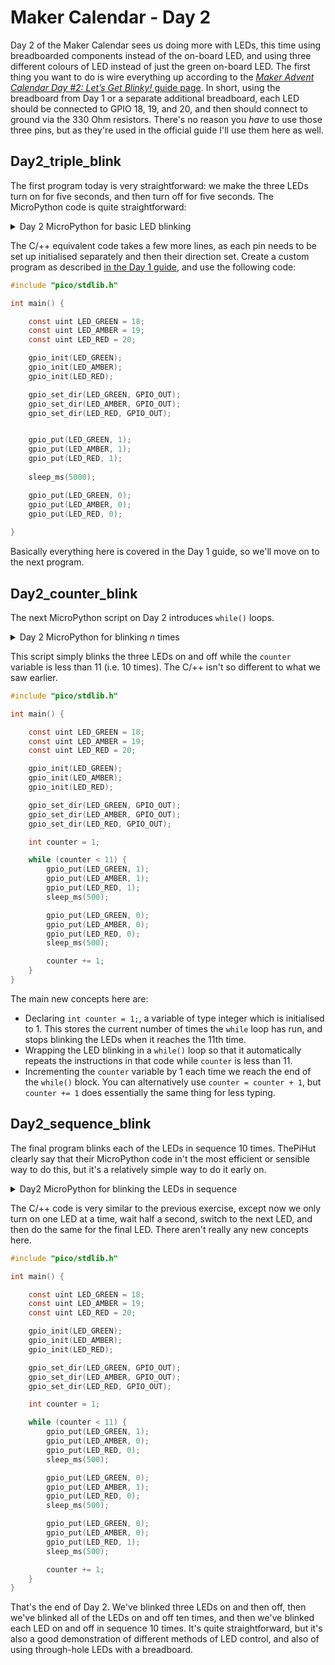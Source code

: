 # Maker Calendar - Day 2

Day 2 of the Maker Calendar sees us doing more with LEDs, this time using breadboarded components instead of the on-board LED, and using three different colours of LED instead of just the green on-board LED.  The first thing you want to do is wire everything up according to the [*Maker Advent Calendar Day #2: Let’s Get Blinky!* guide page](https://thepihut.com/blogs/raspberry-pi-tutorials/maker-advent-calendar-day-2-let-s-get-blinky).  In short, using the breadboard from Day 1 or a separate additional breadboard, each LED should be connected to GPIO 18, 19, and 20, and then should connect to ground via the 330 Ohm resistors.  There's no reason you *have* to use those three pins, but as they're used in the official guide I'll use them here as well.

## Day2_triple_blink

The first program today is very straightforward: we make the three LEDs turn on for five seconds, and then turn off for five seconds.  The MicroPython code is quite straightforward:

<details> <summary> Day 2 MicroPython for basic LED blinking </summary>
    
```python
from machine import Pin
import time

red = Pin(18, Pin.OUT)
amber = Pin(19, Pin.OUT)
green = Pin(20, Pin.OUT)

red.value(1)
amber.value(1)
green.value(1)

time.sleep(5)

red.value(0)
amber.value(0)
green.value(0)
```
</details>


The C/++ equivalent code takes a few more lines, as each pin needs to be set up initialised separately and then their direction set.  Create a custom program as described [in the Day 1 guide](https://github.com/UnfinishedStuff/C-Development-for-Raspberry-Pi-Pico/blob/main/Maker_Advent_Calendar/Day1/README.md), and use the following code:

```C
#include "pico/stdlib.h"

int main() {

    const uint LED_GREEN = 18;
    const uint LED_AMBER = 19;
    const uint LED_RED = 20;

    gpio_init(LED_GREEN);
    gpio_init(LED_AMBER);
    gpio_init(LED_RED);

    gpio_set_dir(LED_GREEN, GPIO_OUT);
    gpio_set_dir(LED_AMBER, GPIO_OUT);
    gpio_set_dir(LED_RED, GPIO_OUT);


    gpio_put(LED_GREEN, 1);
    gpio_put(LED_AMBER, 1);
    gpio_put(LED_RED, 1);
        
    sleep_ms(5000);

    gpio_put(LED_GREEN, 0);
    gpio_put(LED_AMBER, 0);
    gpio_put(LED_RED, 0);
    
}
```

Basically everything here is covered in the Day 1 guide, so we'll move on to the next program.

## Day2_counter_blink

The next MicroPython script on Day 2 introduces `while()` loops.  <details> <summary>Day 2 MicroPython for blinking *n* times</summary>
    
```python
# Imports
from machine import Pin
import time

#Set up our LED names and GPIO pin numbers
red = Pin(18, Pin.OUT)
amber = Pin(19, Pin.OUT)
green = Pin(20, Pin.OUT)

counter = 1 # Set the counter to start at 1

while counter < 11: # While count is less than 11...
    
    print(counter) # Print the current counter
    
    # LEDs all on
    red.value(1)
    amber.value(1)
    green.value(1)
    
    time.sleep(0.5) # Wait half a second
    
    # LEDs all off
    red.value(0)
    amber.value(0)
    green.value(0)
    
    time.sleep(0.5) # Wait half a second
    
    counter += 1 # Add 1 to our counter
 ```
</details> 
    
This script simply blinks the three LEDs on and off while the `counter` variable is less than 11 (i.e. 10 times).  The C/++ isn't so different to what we saw earlier.
    
```C
#include "pico/stdlib.h"

int main() {

    const uint LED_GREEN = 18;
    const uint LED_AMBER = 19;
    const uint LED_RED = 20;

    gpio_init(LED_GREEN);
    gpio_init(LED_AMBER);
    gpio_init(LED_RED);

    gpio_set_dir(LED_GREEN, GPIO_OUT);
    gpio_set_dir(LED_AMBER, GPIO_OUT);
    gpio_set_dir(LED_RED, GPIO_OUT);

    int counter = 1;

    while (counter < 11) {
        gpio_put(LED_GREEN, 1);
        gpio_put(LED_AMBER, 1);
        gpio_put(LED_RED, 1);
        sleep_ms(500);

        gpio_put(LED_GREEN, 0);
        gpio_put(LED_AMBER, 0);
        gpio_put(LED_RED, 0);
        sleep_ms(500);

        counter += 1;
    }
}
```
                        
The main new concepts here are:
* Declaring `int counter = 1;`, a variable of type integer which is initialised to 1.  This stores the current number of times the `while` loop has run, and stops blinking the LEDs when it reaches the 11th time.
* Wrapping the LED blinking in a `while()` loop so that it automatically repeats the instructions in that code while `counter` is less than 11.
* Incrementing the `counter` variable by 1 each time we reach the end of the `while()` block.  You can alternatively use `counter = counter + 1`, but `counter += 1` does essentially the same thing for less typing.
                        
## Day2_sequence_blink
                        
The final program blinks each of the LEDs in sequence 10 times.  ThePiHut clearly say that their MicroPython code in't the most efficient or sensible way to do this, but it's a relatively simple way to do it early on.
                        
<details><summary> Day2 MicroPython for blinking the LEDs in sequence </summary>
    
```python
# Imports
from machine import Pin
import time

#Set up our LED names and GPIO pin numbers
red = Pin(18, Pin.OUT)
amber = Pin(19, Pin.OUT)
green = Pin(20, Pin.OUT)

counter = 1 # Set the counter to 1

while counter < 11: # While count is less than 11
    
    print(counter) # Print the current counter
    
    # Red ON
    red.value(1) # ON
    amber.value(0) # OFF
    green.value(0) # OFF
    
    time.sleep(0.5) # Wait half a second
    
    # Amber ON
    red.value(0) # OFF
    amber.value(1) # ON
    green.value(0) # OFF
    
    time.sleep(0.5) # Wait half a second
    
    # Green ON
    red.value(0) # OFF
    amber.value(0) # OFF
    green.value(1) # ON
    
    time.sleep(0.5) # Wait half a second
    
    counter += 1 # Add 1 to our counter               
```
 </details>
    
The C/++ code is very similar to the previous exercise, except now we only turn on one LED at a time, wait half a second, switch to the next LED, and then do the same for the final LED.  There aren't really any new concepts here.
    
```C
#include "pico/stdlib.h"

int main() {

    const uint LED_GREEN = 18;
    const uint LED_AMBER = 19;
    const uint LED_RED = 20;

    gpio_init(LED_GREEN);
    gpio_init(LED_AMBER);
    gpio_init(LED_RED);

    gpio_set_dir(LED_GREEN, GPIO_OUT);
    gpio_set_dir(LED_AMBER, GPIO_OUT);
    gpio_set_dir(LED_RED, GPIO_OUT);

    int counter = 1;

    while (counter < 11) {
        gpio_put(LED_GREEN, 1);
        gpio_put(LED_AMBER, 0);
        gpio_put(LED_RED, 0);
        sleep_ms(500);

        gpio_put(LED_GREEN, 0);
        gpio_put(LED_AMBER, 1);
        gpio_put(LED_RED, 0);
        sleep_ms(500);

        gpio_put(LED_GREEN, 0);
        gpio_put(LED_AMBER, 0);
        gpio_put(LED_RED, 1);
        sleep_ms(500);

        counter += 1;
    }
}
```
                        
That's the end of Day 2.  We've blinked three LEDs on and then off, then we've blinked all of the LEDs on and off ten times, and then we've blinked each LED on and off in sequence 10 times.  It's quite straightforward, but it's also a good demonstration of different methods of LED control, and also of using through-hole LEDs with a breadboard.
